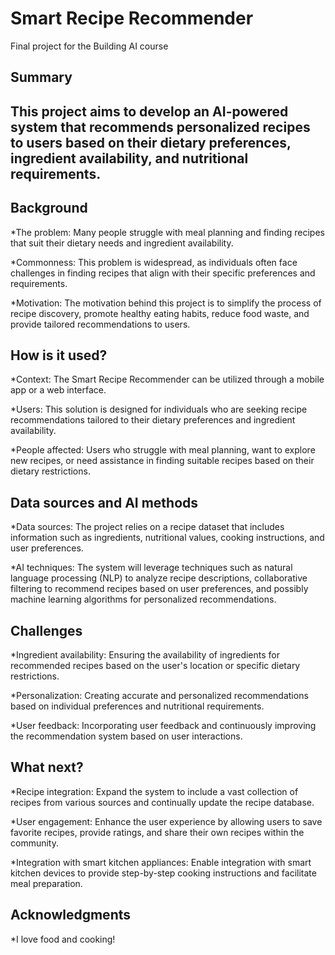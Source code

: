 # Smart Recipe Recommender

Final project for the Building AI course

## Summary

## This project aims to develop an AI-powered system that recommends personalized recipes to users based on their dietary preferences, ingredient availability, and nutritional requirements.

## Background

*The problem: Many people struggle with meal planning and finding recipes that suit their dietary needs and ingredient availability.

*Commonness: This problem is widespread, as individuals often face challenges in finding recipes that align with their specific preferences and requirements.

*Motivation: The motivation behind this project is to simplify the process of recipe discovery, promote healthy eating habits, reduce food waste, and provide tailored recommendations to users.


## How is it used?

*Context: The Smart Recipe Recommender can be utilized through a mobile app or a web interface.

*Users: This solution is designed for individuals who are seeking recipe recommendations tailored to their dietary preferences and ingredient availability.

*People affected: Users who struggle with meal planning, want to explore new recipes, or need assistance in finding suitable recipes based on their dietary restrictions.

## Data sources and AI methods

*Data sources: The project relies on a recipe dataset that includes information such as ingredients, nutritional values, cooking instructions, and user preferences.

*AI techniques: The system will leverage techniques such as natural language processing (NLP) to analyze recipe descriptions, collaborative filtering to recommend recipes based on user preferences, and possibly machine learning algorithms for personalized recommendations.

## Challenges

*Ingredient availability: Ensuring the availability of ingredients for recommended recipes based on the user's location or specific dietary restrictions.

*Personalization: Creating accurate and personalized recommendations based on individual preferences and nutritional requirements.

*User feedback: Incorporating user feedback and continuously improving the recommendation system based on user interactions.

## What next?

*Recipe integration: Expand the system to include a vast collection of recipes from various sources and continually update the recipe database.

*User engagement: Enhance the user experience by allowing users to save favorite recipes, provide ratings, and share their own recipes within the community.

*Integration with smart kitchen appliances: Enable integration with smart kitchen devices to provide step-by-step cooking instructions and facilitate meal preparation.

## Acknowledgments

*I love food and cooking!
